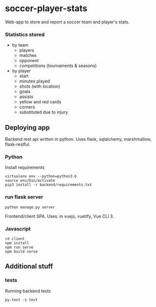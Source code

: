 # soccer-player-stats
Web-app to store and report a soccer team and player's stats.


### Statistics stored
 * by team
   * players
   * matches
   * opponent
   * competitions (tournaments & seasons)
 * by player
   * start
   * minutes played
   * shots (with location)
   * goals
   * assists
   * yellow and red cards
   * corners
   * substituted due to injury

## Deploying app
Backend rest api written in python.  Uses flask, sqlalchemy, marshmallow, flask-restful.

### Python
Install requirements
```
virtualenv env --python=python3.6
source env/bin/activate
pip3 install -r backend/requirements.txt
```

### run flask server
```
python manage.py server
```

Frontend/client SPA.  Uses:  in vuejs, vuetify, Vue CLI 3.

### Javascript

```
cd client
npm install
npm run serve
npm build serve
```

## Additional stuff

### tests
Running backend tests

```
py.test -s test
```
